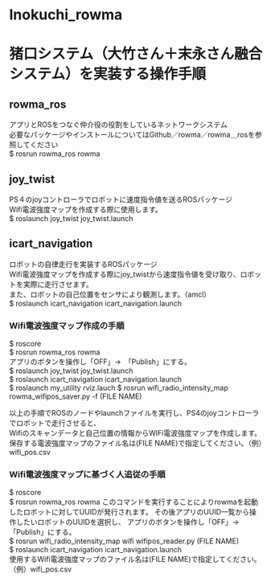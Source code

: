 # Inokuchi_rowma
# 猪口システム（大竹さん＋末永さん融合システム）を実装する操作手順
 
## rowma_ros
 アプリとROSをつなぐ仲介役の役割をしているネットワークシステム  
 必要なパッケージやインストールについてはGithub／rowma／rowma＿rosを参照してください  
 $ rosrun rowma_ros rowma
 
## joy_twist
 PS４のjoyコントローラでロボットに速度指令値を送るROSパッケージ  
 Wifi電波強度マップを作成する際に使用します。  
 $ roslaunch joy_twist joy_twist.launch  
 
## icart_navigation
 ロボットの自律走行を実装するROSパッケージ  
 Wifi電波強度マップを作成する際にjoy_twistから速度指令値を受け取り、ロボットを実際に走行させます。  
 また、ロボットの自己位置をセンサにより観測します。（amcl）  
 $ roslaunch icart_navigation icart_navigation.launch  
 
### Wifi電波強度マップ作成の手順
$ roscore  
$ rosrun rowma_ros rowma    
アプリのボタンを操作し「OFF」→　「Publish」にする。  
$ roslaunch joy_twist joy_twist.launch  
$ roslaunch icart_navigation icart_navigation.launch  
$ roslaunch my_utility rviz.lauch
$ rosrun wifi_radio_intensity_map rowma_wifipos_saver.py -f (FILE NAME)    

以上の手順でROSのノードやlaunchファイルを実行し、PS4のjoyコントローラでロボットで走行させると、  
Wifiのスキャンデータと自己位置の情報からWIFi電波強度マップを作成します。  
保存する電波強度マップのファイル名は(FILE NAME)で指定してください。（例）wifi_pos.csv  

### Wifi電波強度マップに基づく人追従の手順
$ roscore  
$ rosrun rowma_ros rowma
このコマンドを実行することによりrowmaを起動したロボットに対してUUIDが発行されます。
その後アプリのUUID一覧から操作したいロボットのUUIDを選択し、
アプリのボタンを操作し「OFF」→　「Publish」にする。  
$ rosrun wifi_radio_intensity_map wifi wifipos_reader.py (FILE NAME)  
$ roslaunch icart_navigation icart_navigation.launch  
使用するWifi電波強度マップのファイル名は(FILE NAME)で指定してください。（例）wifi_pos.csv
